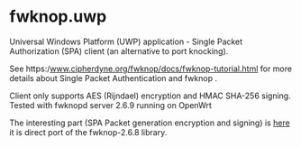 # fwknop.uwp
Universal Windows Platform (UWP) application - Single Packet Authorization (SPA) client (an alternative to port knocking).

See https:/www.cipherdyne.org/fwknop/docs/fwknop-tutorial.html for more details about Single Packet Authentication and fwknop . 

Client only supports AES (Rijndael) encryption and HMAC SHA-256 signing. Tested with fwknopd server 2.6.9 running on OpenWrt

The interesting part (SPA Packet generation encryption and signing) is <a href='fwknop.uwp/src/fwknop.uwp/Spa/SpaGenerator.cs'>here</a> it is direct port of the fwknop-2.6.8 library.
